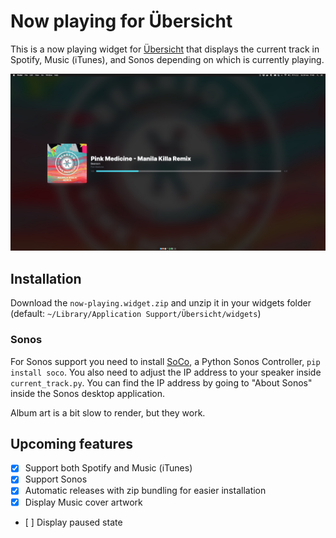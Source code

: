 # Now playing for Übersicht

This is a now playing widget for [Übersicht](http://tracesof.net/uebersicht/)
that displays the current track in Spotify, Music (iTunes), and Sonos depending on which
is currently playing.

![Screenshot of now playing widget](/docs/screenshot.jpg)

## Installation

Download the `now-playing.widget.zip` and unzip it in your widgets folder
(default: `~/Library/Application Support/Übersicht/widgets`)

### Sonos

For Sonos support you need to install [SoCo](https://github.com/SoCo/SoCo), a Python Sonos Controller, `pip install soco`. You also need to adjust the IP address to your speaker inside `current_track.py`. You can find the IP address by going to "About Sonos" inside the Sonos desktop application.

Album art is a bit slow to render, but they work.

## Upcoming features

- [x] Support both Spotify and Music (iTunes)
- [x] Support Sonos
- [x] Automatic releases with zip bundling for easier installation
- [x] Display Music cover artwork
- [ ] Display paused state
